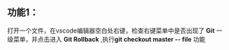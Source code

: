 

## 功能1：

打开一个文件，在vscode编辑器空白处右键，检查右键菜单中是否出现了 **Git** 一级菜单，并点击进入 **Git Rollback** ,执行**git checkout master -- file** 功能

